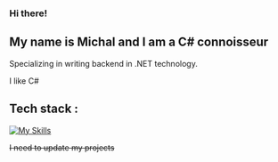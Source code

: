 ### Hi there!
## My name is Michal and I am a C# connoisseur
Specializing in writing backend in .NET technology.

I like C# <br>

## Tech stack : 
[![My Skills](https://skillicons.dev/icons?i=dotnet,cs,azure,angular,ts,js,html,css,py,git,github)](https://skillicons.dev)

~~I need to update my projects~~
